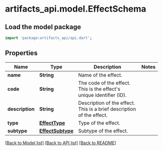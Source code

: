 # artifacts_api.model.EffectSchema

## Load the model package
```dart
import 'package:artifacts_api/api.dart';
```

## Properties
Name | Type | Description | Notes
------------ | ------------- | ------------- | -------------
**name** | **String** | Name of the effect. | 
**code** | **String** | The code of the effect. This is the effect's unique identifier (ID). | 
**description** | **String** | Description of the effect. This is a brief description of the effect. | 
**type** | [**EffectType**](EffectType.md) | Type of the effect. | 
**subtype** | [**EffectSubtype**](EffectSubtype.md) | Subtype of the effect. | 

[[Back to Model list]](../README.md#documentation-for-models) [[Back to API list]](../README.md#documentation-for-api-endpoints) [[Back to README]](../README.md)


